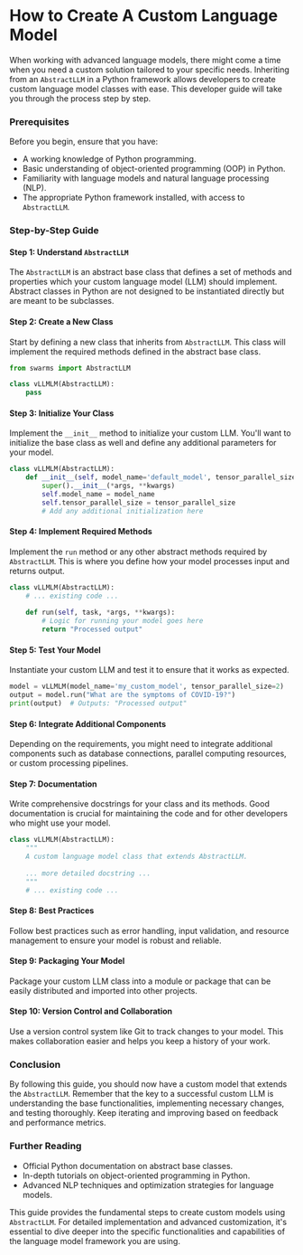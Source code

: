 # How to Create A Custom Language Model

When working with advanced language models, there might come a time when you need a custom solution tailored to your specific needs. Inheriting from an `AbstractLLM` in a Python framework allows developers to create custom language model classes with ease. This developer guide will take you through the process step by step.

### Prerequisites

Before you begin, ensure that you have:

- A working knowledge of Python programming.
- Basic understanding of object-oriented programming (OOP) in Python.
- Familiarity with language models and natural language processing (NLP).
- The appropriate Python framework installed, with access to `AbstractLLM`.

### Step-by-Step Guide

#### Step 1: Understand `AbstractLLM`

The `AbstractLLM` is an abstract base class that defines a set of methods and properties which your custom language model (LLM) should implement. Abstract classes in Python are not designed to be instantiated directly but are meant to be subclasses.

#### Step 2: Create a New Class

Start by defining a new class that inherits from `AbstractLLM`. This class will implement the required methods defined in the abstract base class.

```python
from swarms import AbstractLLM

class vLLMLM(AbstractLLM):
    pass
```

#### Step 3: Initialize Your Class

Implement the `__init__` method to initialize your custom LLM. You'll want to initialize the base class as well and define any additional parameters for your model.

```python
class vLLMLM(AbstractLLM):
    def __init__(self, model_name='default_model', tensor_parallel_size=1, *args, **kwargs):
        super().__init__(*args, **kwargs)
        self.model_name = model_name
        self.tensor_parallel_size = tensor_parallel_size
        # Add any additional initialization here
```

#### Step 4: Implement Required Methods

Implement the `run` method or any other abstract methods required by `AbstractLLM`. This is where you define how your model processes input and returns output.

```python
class vLLMLM(AbstractLLM):
    # ... existing code ...
    
    def run(self, task, *args, **kwargs):
        # Logic for running your model goes here
        return "Processed output"
```

#### Step 5: Test Your Model

Instantiate your custom LLM and test it to ensure that it works as expected.

```python
model = vLLMLM(model_name='my_custom_model', tensor_parallel_size=2)
output = model.run("What are the symptoms of COVID-19?")
print(output)  # Outputs: "Processed output"
```

#### Step 6: Integrate Additional Components

Depending on the requirements, you might need to integrate additional components such as database connections, parallel computing resources, or custom processing pipelines.

#### Step 7: Documentation

Write comprehensive docstrings for your class and its methods. Good documentation is crucial for maintaining the code and for other developers who might use your model.

```python
class vLLMLM(AbstractLLM):
    """
    A custom language model class that extends AbstractLLM.
    
    ... more detailed docstring ...
    """
    # ... existing code ...
```

#### Step 8: Best Practices

Follow best practices such as error handling, input validation, and resource management to ensure your model is robust and reliable.

#### Step 9: Packaging Your Model

Package your custom LLM class into a module or package that can be easily distributed and imported into other projects.

#### Step 10: Version Control and Collaboration

Use a version control system like Git to track changes to your model. This makes collaboration easier and helps you keep a history of your work.

### Conclusion

By following this guide, you should now have a custom model that extends the `AbstractLLM`. Remember that the key to a successful custom LLM is understanding the base functionalities, implementing necessary changes, and testing thoroughly. Keep iterating and improving based on feedback and performance metrics.

### Further Reading

- Official Python documentation on abstract base classes.
- In-depth tutorials on object-oriented programming in Python.
- Advanced NLP techniques and optimization strategies for language models.

This guide provides the fundamental steps to create custom models using `AbstractLLM`. For detailed implementation and advanced customization, it's essential to dive deeper into the specific functionalities and capabilities of the language model framework you are using.